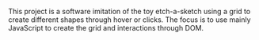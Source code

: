 This project is a software imitation of the toy etch-a-sketch using a grid to create different shapes through hover or clicks. The focus is to use mainly JavaScript to create the grid and interactions through DOM. 
